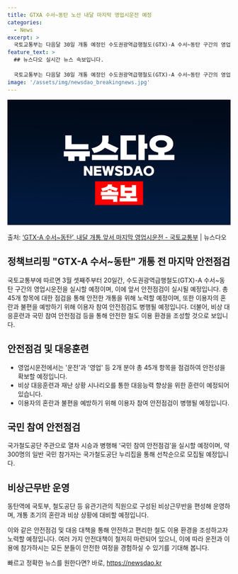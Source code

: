 ```yaml
---
title: GTXA 수서~동탄 노선 내달 마지막 영업시운전 예정
categories:
  - News
excerpt: >
  국토교통부는 다음달 30일 개통 예정인 수도권광역급행철도(GTX)-A 수서~동탄 구간의 영업시운전을 23일부…
feature_text: >
  ## 뉴스다오 실시간 뉴스 속보입니다.

  국토교통부는 다음달 30일 개통 예정인 수도권광역급행철도(GTX)-A 수서~동탄 구간의 영업시운전을 23일부…
image: '/assets/img/newsdao_breakingnews.jpg'
---
```


![뉴스다오 속보](/assets/img/newsdao_breakingnews.jpg)

<p>출처: <a href="https://newsdao.kr/3218" rel="dofollow">‘GTX-A 수서~동탄’, 내달 개통 앞서 마지막 영업시운전 - 국토교통부</a> | 뉴스다오</p>

<h2 data-ke-size="size26">정책브리핑 "GTX-A 수서~동탄" 개통 전 마지막 안전점검</h2>

국토교통부에 따르면 3월 셋째주부터 20일간, 수도권광역급행철도(GTX)-A 수서~동탄 구간의 영업시운전을 실시할 예정이며, 이에 앞서 안전점검이 실시될 예정입니다. 총 45개 항목에 대한 점검을 통해 안전한 개통을 위해 노력할 예정이며, 또한 이용자의 혼란과 불편을 예방하기 위해 이용자 참여 안전점검도 병행될 예정입니다. 더불어, 비상 대응훈련과 국민 참여 안전점검 등을 통해 안전한 철도 이용 환경을 조성할 것으로 보입니다.

<h2 data-ke-size="size24">안전점검 및 대응훈련</h2>
<ul>
  <li>영업시운전에서는 '운전'과 '영업' 등 2개 분야 총 45개 항목을 점검하여 안전성을 확보할 예정입니다.</li>
  <li>비상 대응훈련과 재난 상황 시나리오를 통한 대응능력 향상을 위한 훈련이 예정되어 있습니다.</li>
  <li>이용자의 혼란과 불편을 예방하기 위해 이용자 참여 안전점검이 병행될 예정입니다.</li>
</ul>

<p data-ke-size="size16"></p>

<h2 data-ke-size="size24">국민 참여 안전점검</h2>
국가철도공단 주관으로 열차 시승과 병행해 ‘국민 참여 안전점검’을 실시할 예정이며, 약 300명의 일반 국민 참가자는 국가철도공단 누리집을 통해 선착순으로 모집될 예정입니다.

<h2 data-ke-size="size24">비상근무반 운영</h2>
동탄역에 국토부, 철도공단 등 유관기관의 직원으로 구성된 비상근무반을 편성해 운영하며, 개통 초기의 혼란과 비상 상황에 대비할 예정입니다.

<p data-ke-size="size16"></p>

이와 같은 안전점검 및 대응 대책을 통해 안전하고 편리한 철도 이용 환경을 조성하고자 노력할 예정입니다. 여러 가지 안전대책이 철저히 마련되어 있으니, 이에 따라 운전과 이용에 참가하시는 모든 분들이 안전한 여정을 경험하실 수 있기를 기대해 봅니다. 

빠르고 정확한 뉴스를 원한다면? 바로, <a href="https://newsdao.kr" rel="dofollow">https://newsdao.kr</a>


